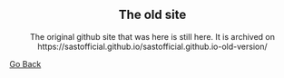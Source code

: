 ## <div align="center">The old site</div>
<div align="center">The original github site that was here is still here. It is archived on https://sastofficial.github.io/sastofficial.github.io-old-version/
</div>

[Go Back](https://sastofficial.github.io)

